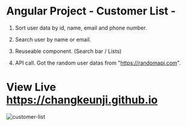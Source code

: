 # Angular Project - Customer List -

1. Sort user data by id, name, email and phone number.

2. Search user by name or email.

3. Reuseable component. (Search bar / Lists)

4. API call. Got the random user datas from "https://randomapi.com".

# View Live https://changkeunji.github.io

![customer-list](https://user-images.githubusercontent.com/46767604/67713347-94acd280-f9bd-11e9-8be7-befc32d23d7c.png)





